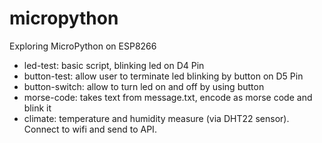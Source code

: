 # micropython
Exploring MicroPython on ESP8266

 * led-test: basic script, blinking led on D4 Pin
 * button-test: allow user to terminate led blinking by button on D5 Pin
 * button-switch: allow to turn led on and off by using button
 * morse-code: takes text from message.txt, encode as morse code and blink it
 * climate: temperature and humidity measure (via DHT22 sensor). Connect to wifi and send to API.